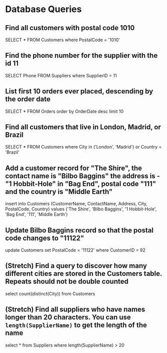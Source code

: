 # Database Queries

## Find all customers with postal code 1010
SELECT * FROM Customers where PostalCode = '1010'

## Find the phone number for the supplier with the id 11
SELECT Phone FROM Suppliers where SupplierID = 11

## List first 10 orders ever placed, descending by the order date
SELECT * FROM Orders order by OrderDate desc limit 10

## Find all customers that live in London, Madrid, or Brazil
SELECT * FROM Customers where City in ('London', 'Madrid') or Country = 'Brazil'

## Add a customer record for "The Shire", the contact name is "Bilbo Baggins" the address is -"1 Hobbit-Hole" in "Bag End", postal code "111" and the country is "Middle Earth"
insert into Customers (CustomerName, ContactName, Address, City, PostalCode, Country) values ('The Shire', 'Bilbo Baggins', '1 Hobbit-Hole', 'Bag End', '111', 'Middle Earth')

## Update Bilbo Baggins record so that the postal code changes to "11122"
update Customers set PostalCode = '11122' where CustomerID = 92


## (Stretch) Find a query to discover how many different cities are stored in the Customers table. Repeats should not be double counted
select count(distinct(City)) from Customers

## (Stretch) Find all suppliers who have names longer than 20 characters. You can use `length(SupplierName)` to get the length of the name
select * from Suppliers where length(SupplierName) > 20